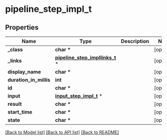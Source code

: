 # pipeline_step_impl_t

## Properties
Name | Type | Description | Notes
------------ | ------------- | ------------- | -------------
**_class** | **char \*** |  | [optional] 
**_links** | [**pipeline_step_impllinks_t**](pipeline_step_impllinks.md) \* |  | [optional] 
**display_name** | **char \*** |  | [optional] 
**duration_in_millis** | **int** |  | [optional] 
**id** | **char \*** |  | [optional] 
**input** | [**input_step_impl_t**](input_step_impl.md) \* |  | [optional] 
**result** | **char \*** |  | [optional] 
**start_time** | **char \*** |  | [optional] 
**state** | **char \*** |  | [optional] 

[[Back to Model list]](../README.md#documentation-for-models) [[Back to API list]](../README.md#documentation-for-api-endpoints) [[Back to README]](../README.md)



